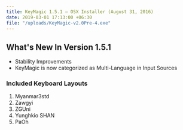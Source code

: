 ```yaml
---
title: KeyMagic 1.5.1 – OSX Installer (August 31, 2016)
date: 2019-03-01 17:13:00 +06:30
file: "/uploads/KeyMagic-v2.0Pre-4.exe"
---
```


## What's New In Version 1.5.1
* Stability Improvements
* KeyMagic is now categorized as Multi-Language in Input Sources

### Included Keyboard Layouts
1. Myanmar3std
2. Zawgyi
3. ZGUni
4. Yunghkio SHAN
5. PaOh